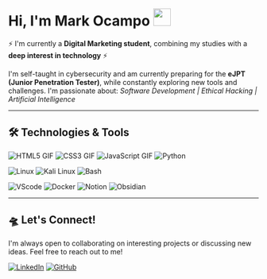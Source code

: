 <h1><b>Hi, I'm Mark Ocampo  </b><img src="https://media.giphy.com/media/hvRJCLFzcasrR4ia7z/giphy.gif" width="35"></h1>


⚡ I'm currently a **Digital Marketing student**, combining my studies with a **deep interest in technology** ⚡

I'm self-taught in cybersecurity and am currently preparing for the **eJPT (Junior Penetration Tester)**, while constantly exploring new tools and challenges.
I'm passionate about: *Software Development | Ethical Hacking | Artificial Intelligence*


---

## 🛠️ **Technologies & Tools**


![HTML5 GIF](https://skillicons.dev/icons?i=html)
![CSS3 GIF](https://skillicons.dev/icons?i=css)
![JavaScript GIF](https://skillicons.dev/icons?i=javascript)
![Python](https://skillicons.dev/icons?i=python)

![Linux](https://skillicons.dev/icons?i=linux)
![Kali Linux](https://skillicons.dev/icons?i=kali)
![Bash](https://skillicons.dev/icons?i=bash)

![VScode](https://skillicons.dev/icons?i=vscode)
![Docker](https://skillicons.dev/icons?i=docker)
![Notion](https://skillicons.dev/icons?i=notion)
![Obsidian](https://skillicons.dev/icons?i=obsidian)


---

## 🛸 **Let's Connect!**

I'm always open to collaborating on interesting projects or discussing new ideas. Feel free to reach out to me!

[![LinkedIn](https://img.shields.io/badge/LinkedIn-0077B5?style=for-the-badge&logo=linkedin&logoColor=white)](https://www.linkedin.com/in/mark-ocampo-ribas/)
[![GitHub](https://img.shields.io/badge/GitHub-100000?style=for-the-badge&logo=github&logoColor=white)](https://github.com/theSukram)


